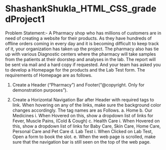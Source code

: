 # ShashankShukla_HTML_CSS_gradedProject1
Problem Statement:-
A Pharmacy shop who has millions of customers are in need of creating a website for their
products. As they have hundreds of offline orders coming in every day and it is becoming
difficult to keep track of it, your organization has taken up the project. The pharmacy also has tie
up with various Diagnostic centers where the pharmacy will take samples from the patients at
their doorstep and analyses in the lab. The report will be sent via mail and a hard copy if
requested. And your team has asked you to develop a Homepage for the products and the Lab
Test form. The requirements of Homepage are as follows.

1. Create a Header (“Pharmacy”) and Footer(“@copyright. Only for demonstration
purposes”).

2. Create a Horizontal Navigation Bar after Header with required tags to link. When
hovering on any of the links, make sure the background color changes accordingly. The
tag names are as Follows.
a. Home
b. Our Medicines
i. When Hovered on this, show a dropdown list of links for Fever, Muscle
Pains, (Cold & Cough)
c. Health Care
i. When Hovered on this, show a dropdown list of links for Baby Care, Skin
Care, Home Care, Personal Care and Pet Care
d. Lab Test
i. When Clicked on Lab Test, Open a form to book the slot.
e. When the web page is scrolled, make sure that the navigation bar is still seen on
the top of the web page.
